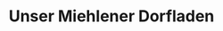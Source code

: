 ---
title: "Unser Miehlener Dorfladen"
url: /miehlen/unser-miehlener-dorfladen/
shop: Lebensmittel
---